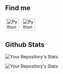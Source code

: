 
## Find me
<p align="center">
 
 <a href="https://www.linkedin.com/in/anestis-karonidis/" target="_blank" rel="noopener noreferrer"> <img src="https://cdn.jsdelivr.net/npm/simple-icons@v3/icons/linkedin.svg" alt="Python" height="40" style="vertical-align:top; margin:4px"></a> 
 <a href="mailto:anestis.karonidis@gmail.com"> <img src="https://cdn.jsdelivr.net/npm/simple-icons@v3/icons/gmail.svg" alt="Python" height="40" style="vertical-align:top; margin:4px"></a>
</p>

##  Github Stats

![Your Repository's Stats](https://github-readme-stats.vercel.app/api?username=Anestis-K&show_icons=true)

![Your Repository's Stats](https://github-readme-stats.vercel.app/api/top-langs/?username=Anestis-K&theme=blue-green)



